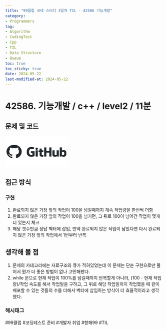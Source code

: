 ```yaml
---
title: "99클럽 코테 스터디 3일차 TIL - 42586 기능개발"
category:
- Programmers
tag:
- Algorithm
- CodingTest
- Cpp
- TIL
- Data Structure
- Queue
toc: true
toc_sticky: true
date: 2024-05-22
last-modified-at: 2024-05-22
---
```


# 42586. 기능개발 / c++ / level2 / 11분

## 문제 및 코드

[<img src="https://github.com/Sho1007/sho1007.github.io/blob/main/assets/images/github-logo-vector.png?raw=true" width="200" height="100"/>](https://github.com/Sho1007/Algorithm/tree/main/%ED%94%84%EB%A1%9C%EA%B7%B8%EB%9E%98%EB%A8%B8%EC%8A%A4/2/42586.%E2%80%85%EA%B8%B0%EB%8A%A5%EA%B0%9C%EB%B0%9C)

## 접근 방식
### 구현
1. 완료되지 않은 가장 앞의 작업이 100을 넘길때까지 계속 작업량을 한번씩 더함
2. 완료되지 않은 가장 앞의 작업이 100을 넘기면, 그 뒤로 100이 넘어간 작업이 몇개 더 있는지 체크
3. 해당 갯수만큼 정답 벡터에 삽입, 만약 완료되지 않은 작업이 남았다면 다시 완료되지 않은 가장 앞의 작업에서 1번부터 반복

## 생각해 볼 점
1. 문제의 카테고리에는 자료구조와 큐가 적혀있었는데 이 문제는 단순 구현으로만 풀어서 뭔가 더 좋은 방법이 없나 고민해봤다.
2. while 문으로 현재 작업이 100%를 넘길때까지 반복할게 아니라, (100 - 현재 작업량)/작업 속도를 해서 작업일을 구하고, 그 뒤로 해당 작업일까지 작업했을 때 같이 배포할 수 있는 것들의 수를 더해서 벡터에 삽입하는 방식이 더 효율적이라고 생각했다.

###  해시태그
#99클럽 #코딩테스트 준비 #개발자 취업 #항해99 #TIL